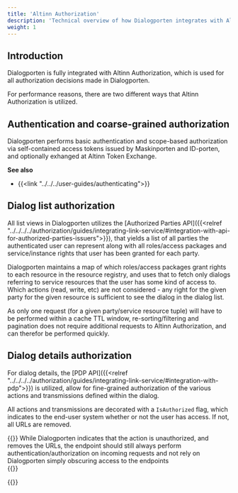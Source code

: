 ```yaml
---
title: 'Altinn Authorization'
description: 'Technical overview of how Dialogporten integrates with Altinn Authorization'
weight: 1
---
```


## Introduction

Dialogporten is fully integrated with Altinn Authorization, which is used for all authorization decisions made in Dialogporten. 

For performance reasons, there are two different ways that Altinn Authorization is utilized. 

## Authentication and coarse-grained authorization

Dialogporten performs basic authentication and scope-based authorization via self-contained access tokens issued by Maskinporten and ID-porten, and optionally exhanged at Altinn Token Exchange. 

**See also**
* {{<link "../../../user-guides/authenticating">}}


## Dialog list authorization

All list views in Dialogporten utilizes the [Authorized Parties API]({{<relref "../../../../authorization/guides/integrating-link-service/#integration-with-api-for-authorized-parties-issuers">}}), that yields a list of all parties the authenticated user can represent along with all roles/access packages and service/instance rights that user has been granted for each party.

Dialogporten maintains a map of which roles/access packages grant rights to each resource in the resource registry, and uses that to fetch only dialogs referring to service resources that the user has some kind of access to. Which actions (read, write, etc) are not considered - any right for the given party for the given resource is sufficient to see the dialog in the dialog list.

As only one request (for a given party/service resource tuple) will have to be performed within a cache TTL window, re-sorting/filtering and pagination does not require additional requests to Altinn Authorization, and can therefor be performed quickly.

## Dialog details authorization

For dialog details, the [PDP API]({{<relref "../../../../authorization/guides/integrating-link-service/#integration-with-pdp">}}) is utilized, allow for fine-grained authorization of the various actions and transmissions defined within the dialog.

All actions and transmissions are decorated with a `IsAuthorized` flag, which indicates to the end-user system whether or not the user has access. If not, all URLs are removed.

{{<notice warning>}}
While Dialogporten indicates that the action is unauthorized, and removes the URLs, the endpoint should still always perform authentication/authorization on incoming requests and not rely on Dialogporten simply obscuring access to the endpoints  
{{</notice>}}


{{<children />}}

